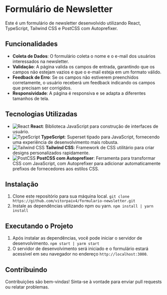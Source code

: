 # Formulário de Newsletter

Este é um formulário de newsletter desenvolvido utilizando React, TypeScript, Tailwind CSS e PostCSS com Autoprefixer.

## Funcionalidades

- **Coleta de Dados**: O formulário coleta o nome e o e-mail dos usuários interessados na newsletter.
- **Validação**: A página valida os campos de entrada, garantindo que os campos não estejam vazios e que o e-mail esteja em um formato válido.
- **Feedback de Erro**: Se os campos não estiverem preenchidos corretamente, o usuário receberá um feedback indicando os campos que precisam ser corrigidos.
- **Responsividade**: A página é responsiva e se adapta a diferentes tamanhos de tela.

## Tecnologias Utilizadas

- ![React](https://img.shields.io/badge/-React-blue?style=flat-square&logo=react&logoColor=white) **React**: Biblioteca JavaScript para construção de interfaces de usuário.
- ![TypeScript](https://img.shields.io/badge/-TypeScript-3178C6?style=flat-square&logo=typescript&logoColor=white) **TypeScript**: Superset tipado para JavaScript, fornecendo uma experiência de desenvolvimento mais robusta.
- ![Tailwind CSS](https://img.shields.io/badge/-Tailwind_CSS-38B2AC?style=flat-square&logo=tailwind-css&logoColor=white) **Tailwind CSS**: Framework de CSS utilitário para criar designs personalizados rapidamente. 
- ![PostCSS](https://img.shields.io/badge/-PostCSS-DD3A0A?style=flat-square&logo=postcss&logoColor=white) **PostCSS com Autoprefixer**: Ferramenta para transformar CSS com JavaScript, com Autoprefixer para adicionar automaticamente prefixos de fornecedores aos estilos CSS.

## Instalação

1. Clone este repositório para sua máquina local.
   `git clone https://github.com/vitorpaiv4/formulario-newsletter.git`
3. Instale as dependências utilizando npm ou yarn.
   `npm install | yarn install`

## Executando o Projeto

1. Após instalar as dependências, você pode iniciar o servidor de desenvolvimento.
   `npm start | yarm start`
3. O servidor de desenvolvimento será iniciado e o formulário estará acessível em seu navegador no endereço `http://localhost:3000`.

## Contribuindo

Contribuições são bem-vindas! Sinta-se à vontade para enviar pull requests ou relatar problemas.




